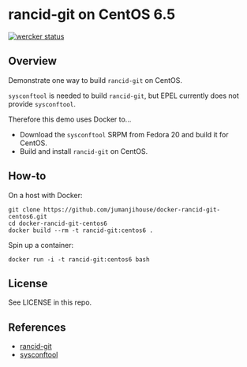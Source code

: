 rancid-git on CentOS 6.5
========================

[![wercker status](https://app.wercker.com/status/57224ae02e0259e08c35085410a0098d/s/master "wercker status")](https://app.wercker.com/project/bykey/57224ae02e0259e08c35085410a0098d)

Overview
--------

Demonstrate one way to build `rancid-git` on CentOS.

`sysconftool` is needed to build `rancid-git`,
but EPEL currently does not provide `sysconftool`.

Therefore this demo uses Docker to...

* Download the `sysconftool` SRPM from Fedora 20 and build it for CentOS.
* Build and install `rancid-git` on CentOS.


How-to
------

On a host with Docker:

    git clone https://github.com/jumanjihouse/docker-rancid-git-centos6.git
    cd docker-rancid-git-centos6
    docker build --rm -t rancid-git:centos6 .

Spin up a container:

    docker run -i -t rancid-git:centos6 bash


License
-------

See LICENSE in this repo.


References
----------

* [rancid-git](https://github.com/dotwaffle/rancid-git)
* [sysconftool](https://apps.fedoraproject.org/packages/sysconftool)
